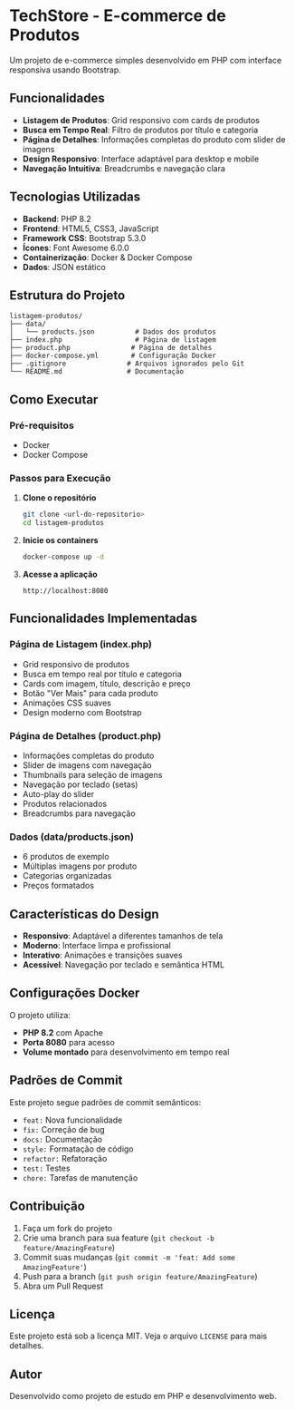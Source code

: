 # TechStore - E-commerce de Produtos

Um projeto de e-commerce simples desenvolvido em PHP com interface responsiva usando Bootstrap.

## Funcionalidades

- **Listagem de Produtos**: Grid responsivo com cards de produtos
- **Busca em Tempo Real**: Filtro de produtos por título e categoria
- **Página de Detalhes**: Informações completas do produto com slider de imagens
- **Design Responsivo**: Interface adaptável para desktop e mobile
- **Navegação Intuitiva**: Breadcrumbs e navegação clara

## Tecnologias Utilizadas

- **Backend**: PHP 8.2
- **Frontend**: HTML5, CSS3, JavaScript
- **Framework CSS**: Bootstrap 5.3.0
- **Ícones**: Font Awesome 6.0.0
- **Containerização**: Docker & Docker Compose
- **Dados**: JSON estático

## Estrutura do Projeto

```
listagem-produtos/
├── data/
│   └── products.json          # Dados dos produtos
├── index.php                  # Página de listagem
├── product.php               # Página de detalhes
├── docker-compose.yml        # Configuração Docker
├── .gitignore               # Arquivos ignorados pelo Git
└── README.md                # Documentação
```

## Como Executar

### Pré-requisitos
- Docker
- Docker Compose

### Passos para Execução

1. **Clone o repositório**
   ```bash
   git clone <url-do-repositorio>
   cd listagem-produtos
   ```

2. **Inicie os containers**
   ```bash
   docker-compose up -d
   ```

3. **Acesse a aplicação**
   ```
   http://localhost:8080
   ```

## Funcionalidades Implementadas

### Página de Listagem (index.php)
- Grid responsivo de produtos
- Busca em tempo real por título e categoria
- Cards com imagem, título, descrição e preço
- Botão "Ver Mais" para cada produto
- Animações CSS suaves
- Design moderno com Bootstrap

### Página de Detalhes (product.php)
- Informações completas do produto
- Slider de imagens com navegação
- Thumbnails para seleção de imagens
- Navegação por teclado (setas)
- Auto-play do slider
- Produtos relacionados
- Breadcrumbs para navegação

### Dados (data/products.json)
- 6 produtos de exemplo
- Múltiplas imagens por produto
- Categorias organizadas
- Preços formatados

## Características do Design

- **Responsivo**: Adaptável a diferentes tamanhos de tela
- **Moderno**: Interface limpa e profissional
- **Interativo**: Animações e transições suaves
- **Acessível**: Navegação por teclado e semântica HTML

## Configurações Docker

O projeto utiliza:
- **PHP 8.2** com Apache
- **Porta 8080** para acesso
- **Volume montado** para desenvolvimento em tempo real

## Padrões de Commit

Este projeto segue padrões de commit semânticos:
- `feat:` Nova funcionalidade
- `fix:` Correção de bug
- `docs:` Documentação
- `style:` Formatação de código
- `refactor:` Refatoração
- `test:` Testes
- `chore:` Tarefas de manutenção

## Contribuição

1. Faça um fork do projeto
2. Crie uma branch para sua feature (`git checkout -b feature/AmazingFeature`)
3. Commit suas mudanças (`git commit -m 'feat: Add some AmazingFeature'`)
4. Push para a branch (`git push origin feature/AmazingFeature`)
5. Abra um Pull Request

## Licença

Este projeto está sob a licença MIT. Veja o arquivo `LICENSE` para mais detalhes.

## Autor

Desenvolvido como projeto de estudo em PHP e desenvolvimento web.